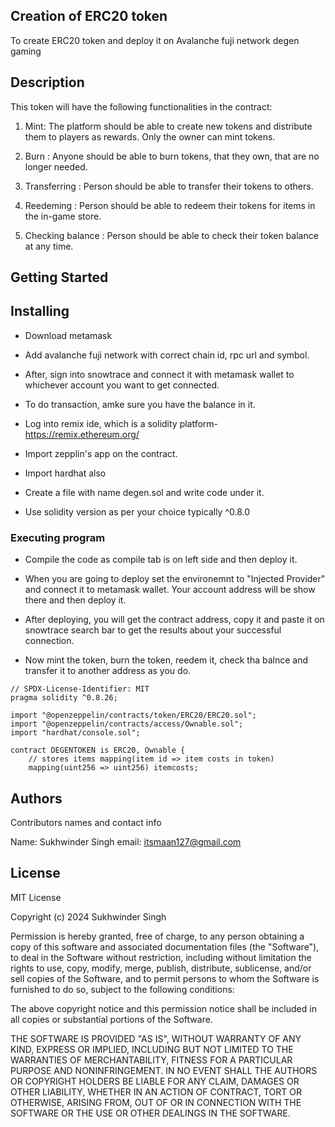 ##  Creation of ERC20 token

To create ERC20 token and deploy it on Avalanche fuji network degen gaming

## Description

This token will have the following functionalities in the contract:

1. Mint: The platform should be able to create new tokens and distribute them to players as rewards. Only the owner can mint tokens.
 
2. Burn : Anyone should be able to burn tokens, that they own, that are no longer needed.
   
3. Transferring : Person should be able to transfer their tokens to others.
 
4. Reedeming : Person should be able to redeem their tokens for items in the in-game store.
   
5. Checking balance : Person should be able to check their token balance at any time.
   

## Getting Started

## Installing

* Download metamask
  
* Add avalanche fuji network with correct chain id, rpc url and symbol.
  
* After, sign into snowtrace and connect it with metamask wallet to whichever account you want to get connected.

* To do transaction, amke sure you have the balance in it.
  
* Log into remix ide, which is a solidity platform- https://remix.ethereum.org/
  
* Import zepplin's app on the contract.
  
* Import hardhat also
  
* Create a file with name degen.sol and write code under it.
  
* Use solidity version as per your choice typically ^0.8.0

### Executing program

* Compile the code as compile tab is on left side and then deploy it.
  
* When you are going to deploy set the environemnt to "Injected Provider" and connect it to metamask wallet. Your account address will be show there and then deploy it.
  
* After deploying, you will get the contract address, copy it and paste it on snowtrace search bar to get the results about your successful connection.
  
* Now mint the token, burn the token, reedem it, check tha balnce and transfer it to another address as you do.
  
```
// SPDX-License-Identifier: MIT
pragma solidity ^0.8.26;

import "@openzeppelin/contracts/token/ERC20/ERC20.sol";
import "@openzeppelin/contracts/access/Ownable.sol";
import "hardhat/console.sol";

contract DEGENTOKEN is ERC20, Ownable {
    // stores items mapping(item id => item costs in token)
    mapping(uint256 => uint256) itemcosts;

```
## Authors

Contributors names and contact info

Name: Sukhwinder Singh
email: itsmaan127@gmail.com


## License

MIT License

Copyright (c) 2024 Sukhwinder Singh

Permission is hereby granted, free of charge, to any person obtaining a copy of this software and associated documentation files (the "Software"), 
to deal in the Software without restriction, including without limitation the rights to use, copy, modify, merge, publish, distribute, sublicense, and/or sell copies of the Software, 
and to permit persons to whom the Software is furnished to do so, subject to the following conditions:

The above copyright notice and this permission notice shall be included in all copies or substantial portions of the Software.

THE SOFTWARE IS PROVIDED "AS IS", WITHOUT WARRANTY OF ANY KIND, EXPRESS OR IMPLIED, INCLUDING BUT NOT LIMITED TO THE WARRANTIES OF MERCHANTABILITY, FITNESS FOR A PARTICULAR PURPOSE AND NONINFRINGEMENT. IN NO EVENT SHALL THE AUTHORS OR COPYRIGHT HOLDERS BE LIABLE FOR ANY CLAIM, DAMAGES OR OTHER LIABILITY, WHETHER IN AN ACTION OF CONTRACT, TORT OR OTHERWISE, ARISING FROM, OUT OF OR IN CONNECTION WITH THE SOFTWARE OR THE USE OR OTHER DEALINGS IN THE SOFTWARE.
